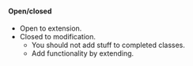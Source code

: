 #### Open/closed

* Open to extension.
* Closed to modification.
  * You should not add stuff to completed classes.
  * Add functionality by extending.